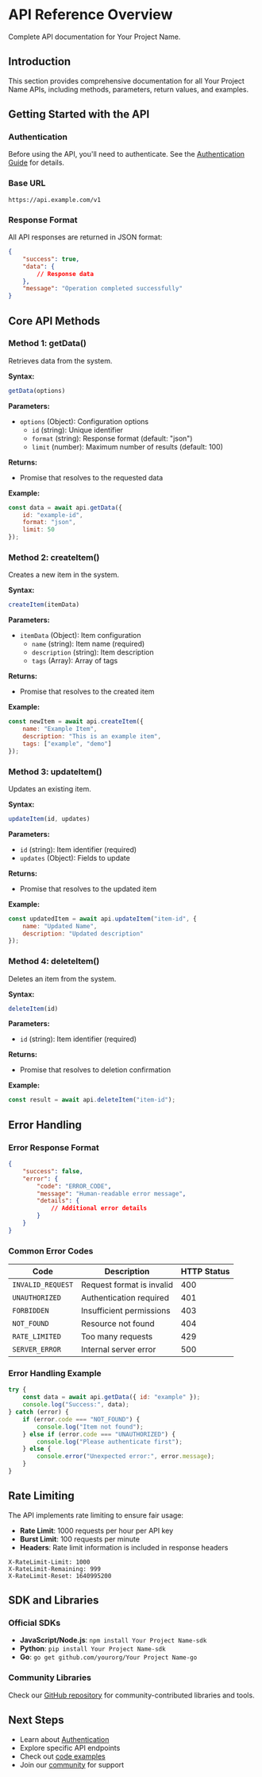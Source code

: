 # API Reference Overview

Complete API documentation for Your Project Name.

## Introduction

This section provides comprehensive documentation for all Your Project Name APIs, including methods, parameters, return values, and examples.

## Getting Started with the API

### Authentication

Before using the API, you'll need to authenticate. See the [Authentication Guide](authentication.md) for details.

### Base URL

```
https://api.example.com/v1
```

### Response Format

All API responses are returned in JSON format:

```json
{
    "success": true,
    "data": {
        // Response data
    },
    "message": "Operation completed successfully"
}
```

## Core API Methods

### Method 1: getData()

Retrieves data from the system.

**Syntax:**
```javascript
getData(options)
```

**Parameters:**
- `options` (Object): Configuration options
  - `id` (string): Unique identifier
  - `format` (string): Response format (default: "json")
  - `limit` (number): Maximum number of results (default: 100)

**Returns:**
- Promise that resolves to the requested data

**Example:**
```javascript
const data = await api.getData({
    id: "example-id",
    format: "json",
    limit: 50
});
```

### Method 2: createItem()

Creates a new item in the system.

**Syntax:**
```javascript
createItem(itemData)
```

**Parameters:**
- `itemData` (Object): Item configuration
  - `name` (string): Item name (required)
  - `description` (string): Item description
  - `tags` (Array): Array of tags

**Returns:**
- Promise that resolves to the created item

**Example:**
```javascript
const newItem = await api.createItem({
    name: "Example Item",
    description: "This is an example item",
    tags: ["example", "demo"]
});
```

### Method 3: updateItem()

Updates an existing item.

**Syntax:**
```javascript
updateItem(id, updates)
```

**Parameters:**
- `id` (string): Item identifier (required)
- `updates` (Object): Fields to update

**Returns:**
- Promise that resolves to the updated item

**Example:**
```javascript
const updatedItem = await api.updateItem("item-id", {
    name: "Updated Name",
    description: "Updated description"
});
```

### Method 4: deleteItem()

Deletes an item from the system.

**Syntax:**
```javascript
deleteItem(id)
```

**Parameters:**
- `id` (string): Item identifier (required)

**Returns:**
- Promise that resolves to deletion confirmation

**Example:**
```javascript
const result = await api.deleteItem("item-id");
```

## Error Handling

### Error Response Format

```json
{
    "success": false,
    "error": {
        "code": "ERROR_CODE",
        "message": "Human-readable error message",
        "details": {
            // Additional error details
        }
    }
}
```

### Common Error Codes

| Code | Description | HTTP Status |
|------|-------------|-------------|
| `INVALID_REQUEST` | Request format is invalid | 400 |
| `UNAUTHORIZED` | Authentication required | 401 |
| `FORBIDDEN` | Insufficient permissions | 403 |
| `NOT_FOUND` | Resource not found | 404 |
| `RATE_LIMITED` | Too many requests | 429 |
| `SERVER_ERROR` | Internal server error | 500 |

### Error Handling Example

```javascript
try {
    const data = await api.getData({ id: "example" });
    console.log("Success:", data);
} catch (error) {
    if (error.code === "NOT_FOUND") {
        console.log("Item not found");
    } else if (error.code === "UNAUTHORIZED") {
        console.log("Please authenticate first");
    } else {
        console.error("Unexpected error:", error.message);
    }
}
```

## Rate Limiting

The API implements rate limiting to ensure fair usage:

- **Rate Limit**: 1000 requests per hour per API key
- **Burst Limit**: 100 requests per minute
- **Headers**: Rate limit information is included in response headers

```
X-RateLimit-Limit: 1000
X-RateLimit-Remaining: 999
X-RateLimit-Reset: 1640995200
```

## SDK and Libraries

### Official SDKs

- **JavaScript/Node.js**: `npm install Your Project Name-sdk`
- **Python**: `pip install Your Project Name-sdk`
- **Go**: `go get github.com/yourorg/Your Project Name-go`

### Community Libraries

Check our [GitHub repository](https://github.com/yourusername/yourproject) for community-contributed libraries and tools.

## Next Steps

- Learn about [Authentication](authentication.md)
- Explore specific API endpoints
- Check out [code examples](../examples/)
- Join our [community](../community/) for support